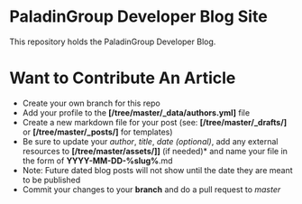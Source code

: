 # PaladinGroup Developer Blog Site
This repository holds the PaladinGroup Developer Blog.

# Want to Contribute An Article

* Create your own branch for this repo
* Add your profile to the **[/tree/master/_data/authors.yml]** file
* Create a new markdown file for your post (see: **[/tree/master/_drafts/]** or **[/tree/master/_posts/]** for templates)
* Be sure to update your *author*, *title*, *date (optional)*, add any external resources to **[/tree/master/assets/]]** (if needed)* and name your file in the form of **YYYY-MM-DD-%slug%**.md
* Note:  Future dated blog posts will not show until the date they are meant to be published
* Commit your changes to your **branch** and do a pull request to *master*
